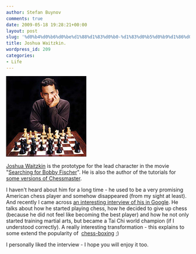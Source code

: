```yaml
---
author: Stefan Buynov
comments: true
date: 2009-05-18 19:28:21+00:00
layout: post
slug: '%d0%b4%d0%b6%d0%be%d1%88%d1%83%d0%b0-%d1%83%d0%b5%d0%b9%d1%86%d0%ba%d0%b8%d0%bd'
title: Joshua Waitzkin.
wordpress_id: 209
categories:
- Life
---
```


[![Joshua Waitzkin](/images/2009/03/joshua_waitzkin.jpg)](/images/2009/03/joshua_waitzkin.jpg)

[Joshua Waitzkin](http://www.joshwaitzkin.com/) is the prototype for the lead character in the movie "[Searching for Bobby Fischer](http://www.imdb.com/title/tt0108065/)". He is also the author of the tutorials for [some versions of Chessmaster](http://www.ubi.com/US/Games/Info.aspx?pId=5893).

I haven't heard about him for a long time - he used to be a very promising American chess player and somehow disappeared (from my sight at least). And recently I came across [an interesting interview of his in Google](http://www.youtube.com/watch?v=gTZS3SqpT-o). He talks about how he started playing chess, how he decided to give up chess (because he did not feel like becoming the best player) and how he not only started training martial arts, but became a Tai Chi world champion (if I understood correctly). A really interesting transformation - this explains to some extend the popularity of  [chess-boxing](http://wcbo.org) ;)

I personally liked the interview - I hope you will enjoy it too.
